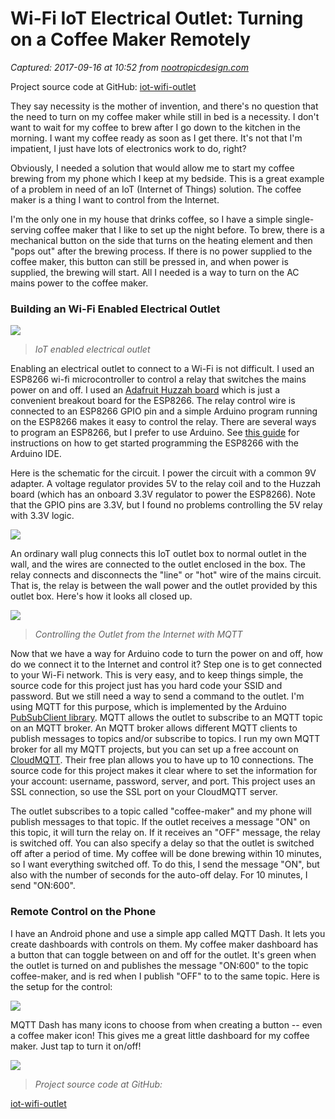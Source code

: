 # Wi-Fi IoT Electrical Outlet: Turning on a Coffee Maker Remotely

_Captured: 2017-09-16 at 10:52 from [nootropicdesign.com](https://nootropicdesign.com/projectlab/2017/08/26/wifi-iot-electrical-outlet/)_

Project source code at GitHub: [iot-wifi-outlet](https://github.com/nootropicdesign/iot-wifi-outlet)

They say necessity is the mother of invention, and there's no question that the need to turn on my coffee maker while still in bed is a necessity. I don't want to wait for my coffee to brew after I go down to the kitchen in the morning. I want my coffee ready as soon as I get there. It's not that I'm impatient, I just have lots of electronics work to do, right?

Obviously, I needed a solution that would allow me to start my coffee brewing from my phone which I keep at my bedside. This is a great example of a problem in need of an IoT (Internet of Things) solution. The coffee maker is a thing I want to control from the Internet.

I'm the only one in my house that drinks coffee, so I have a simple single-serving coffee maker that I like to set up the night before. To brew, there is a mechanical button on the side that turns on the heating element and then "pops out" after the brewing process. If there is no power supplied to the coffee maker, this button can still be pressed in, and when power is supplied, the brewing will start. All I needed is a way to turn on the AC mains power to the coffee maker.

### Building an Wi-Fi Enabled Electrical Outlet

![](http://nootropicdesign.com/projectlab/wp-content/uploads/2017/08/IoT-enabled-outlet-1-e1503775737894.jpg)

> _IoT enabled electrical outlet_

Enabling an electrical outlet to connect to a Wi-Fi is not difficult. I used an ESP8266 wi-fi microcontroller to control a relay that switches the mains power on and off. I used an [Adafruit Huzzah board](https://www.adafruit.com/product/2471) which is just a convenient breakout board for the ESP8266. The relay control wire is connected to an ESP8266 GPIO pin and a simple Arduino program running on the ESP8266 makes it easy to control the relay. There are several ways to program an ESP8266, but I prefer to use Arduino. See [this guide](https://github.com/esp8266/Arduino) for instructions on how to get started programming the ESP8266 with the Arduino IDE.

Here is the schematic for the circuit. I power the circuit with a common 9V adapter. A voltage regulator provides 5V to the relay coil and to the Huzzah board (which has an onboard 3.3V regulator to power the ESP8266). Note that the GPIO pins are 3.3V, but I found no problems controlling the 5V relay with 3.3V logic.

![](http://nootropicdesign.com/projectlab/wp-content/uploads/2017/08/wifi_outlet_schematic-2-e1503776397572.png)

An ordinary wall plug connects this IoT outlet box to normal outlet in the wall, and the wires are connected to the outlet enclosed in the box. The relay connects and disconnects the "line" or "hot" wire of the mains circuit. That is, the relay is between the wall power and the outlet provided by this outlet box. Here's how it looks all closed up.

![](http://nootropicdesign.com/projectlab/wp-content/uploads/2017/08/IoT-enabled-outlet-back-1-e1503776723381.jpg)

> _Controlling the Outlet from the Internet with MQTT_

Now that we have a way for Arduino code to turn the power on and off, how do we connect it to the Internet and control it? Step one is to get connected to your Wi-Fi network. This is very easy, and to keep things simple, the source code for this project just has you hard code your SSID and password. But we still need a way to send a command to the outlet. I'm using MQTT for this purpose, which is implemented by the Arduino [PubSubClient library](https://github.com/knolleary/pubsubclient). MQTT allows the outlet to subscribe to an MQTT topic on an MQTT broker. An MQTT broker allows different MQTT clients to publish messages to topics and/or subscribe to topics. I run my own MQTT broker for all my MQTT projects, but you can set up a free account on [CloudMQTT](https://www.cloudmqtt.com). Their free plan allows you to have up to 10 connections. The source code for this project makes it clear where to set the information for your account: username, password, server, and port. This project uses an SSL connection, so use the SSL port on your CloudMQTT server.

The outlet subscribes to a topic called "coffee-maker" and my phone will publish messages to that topic. If the outlet receives a message "ON" on this topic, it will turn the relay on. If it receives an "OFF" message, the relay is switched off. You can also specify a delay so that the outlet is switched off after a period of time. My coffee will be done brewing within 10 minutes, so I want everything switched off. To do this, I send the message "ON", but also with the number of seconds for the auto-off delay. For 10 minutes, I send "ON:600".

### Remote Control on the Phone

I have an Android phone and use a simple app called MQTT Dash. It lets you create dashboards with controls on them. My coffee maker dashboard has a button that can toggle between on and off for the outlet. It's green when the outlet is turned on and publishes the message "ON:600" to the topic coffee-maker, and is red when I publish "OFF" to to the same topic. Here is the setup for the control:

![](https://nootropicdesign.com/projectlab/wp-content/uploads/2017/08/mqttDash-setup.png)

MQTT Dash has many icons to choose from when creating a button -- even a coffee maker icon! This gives me a great little dashboard for my coffee maker. Just tap to turn it on/off!

![](https://nootropicdesign.com/projectlab/wp-content/uploads/2017/08/mqttDash-coffee-maker.png)

> _Project source code at GitHub:_

[iot-wifi-outlet](https://github.com/nootropicdesign/iot-wifi-outlet)

